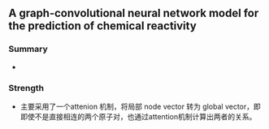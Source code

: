 ## A graph-convolutional neural network model for the prediction of chemical reactivity
### Summary
* 
### Strength 
* 主要采用了一个attenion 机制，将局部 node vector 转为 global vector，即 即使不是直接相连的两个原子对，也通过attention机制计算出两者的关系。
